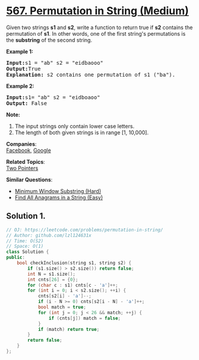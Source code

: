 # [567. Permutation in String (Medium)](https://leetcode.com/problems/permutation-in-string/)

Given two strings <b>s1</b> and <b>s2</b>, write a function to return true if <b>s2</b> contains the permutation of <b>s1</b>. In other words, one of the first string's permutations is the <b>substring</b> of the second string.

<p><b>Example 1:</b><br>
</p><pre><b>Input:</b>s1 = "ab" s2 = "eidbaooo"
<b>Output:</b>True
<b>Explanation:</b> s2 contains one permutation of s1 ("ba").
</pre>
<p></p>

<p><b>Example 2:</b><br>
</p><pre><b>Input:</b>s1= "ab" s2 = "eidboaoo"
<b>Output:</b> False
</pre>
<p></p>

<p><b>Note:</b><br>
</p><ol>
<li>The input strings only contain lower case letters.</li>
<li>The length of both given strings is in range [1, 10,000].</li>
</ol>
<p></p>

**Companies**:  
[Facebook](https://leetcode.com/company/facebook), [Google](https://leetcode.com/company/google)

**Related Topics**:  
[Two Pointers](https://leetcode.com/tag/two-pointers/)

**Similar Questions**:
* [Minimum Window Substring (Hard)](https://leetcode.com/problems/minimum-window-substring/)
* [Find All Anagrams in a String (Easy)](https://leetcode.com/problems/find-all-anagrams-in-a-string/)

## Solution 1.

```cpp
// OJ: https://leetcode.com/problems/permutation-in-string/
// Author: github.com/lzl124631x
// Time: O(S2)
// Space: O(1)
class Solution {
public:
    bool checkInclusion(string s1, string s2) {
        if (s1.size() > s2.size()) return false;
        int N = s1.size();
        int cnts[26] = {0};
        for (char c : s1) cnts[c - 'a']++;
        for (int i = 0; i < s2.size(); ++i) {
            cnts[s2[i] - 'a']--;
            if (i - N >= 0) cnts[s2[i - N] - 'a']++;
            bool match = true;
            for (int j = 0; j < 26 && match; ++j) {
                if (cnts[j]) match = false;
            }
            if (match) return true;
        }
        return false;
    }
};
```